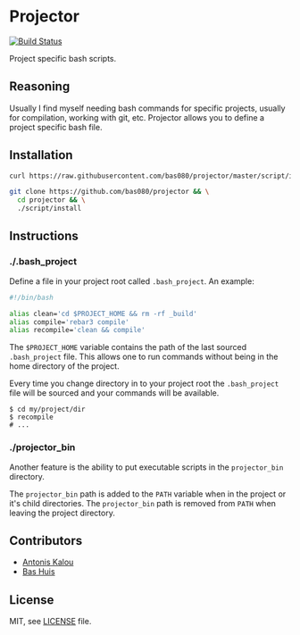 # Projector

[![Build Status](https://travis-ci.org/bas080/projector.svg?branch=master)](https://travis-ci.org/bas080/projector)

Project specific bash scripts.

## Reasoning

Usually I find myself needing bash commands for specific projects,
usually for compilation, working with git, etc. Projector allows
you to define a project specific bash file.

## Installation

```sh
curl https://raw.githubusercontent.com/bas080/projector/master/script/install | bash
```

```sh
git clone https://github.com/bas080/projector && \
  cd projector && \
  ./script/install
```

## Instructions

### ./.bash_project

Define a file in your project root called `.bash_project`. An example:

```bash
#!/bin/bash

alias clean='cd $PROJECT_HOME && rm -rf _build'
alias compile='rebar3 compile'
alias recompile='clean && compile'
```

The `$PROJECT_HOME` variable contains the path of the last sourced
`.bash_project` file. This allows one to run commands without being in the home
directory of the project.

Every time you change directory in to your project root the `.bash_project`
file will be sourced and your commands will be available.

```
$ cd my/project/dir
$ recompile
# ...
```

### ./projector_bin

Another feature is the ability to put executable scripts in the `projector_bin`
directory.

The `projector_bin` path is added to the `PATH` variable when in the project or
it's child directories. The `projector_bin` path is removed from `PATH` when
leaving the project directory.

## Contributors

- [Antonis Kalou](https://github.com/kalouantonis)
- [Bas Huis](https://github.com/bas080)

## License

MIT, see [LICENSE](LICENSE) file.
